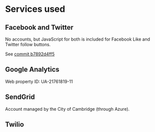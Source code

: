 # Services used

## Facebook and Twitter

No accounts, but JavaScript for both is included for Facebook Like and
Twitter follow buttons.

See [commit b7892d4ff5](https://github.com/terravoz/findit/commit/b7892d4ff5eaec021262342fc090546fbbb34d5b)

## Google Analytics

Web property ID: UA-21761819-11


## SendGrid

Account managed by the City of Cambridge (through Azure).

## Twilio

